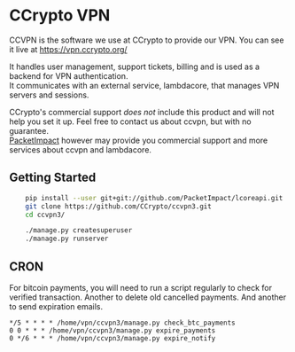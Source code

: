 CCrypto VPN 
===========

CCVPN is the software we use at CCrypto to provide our VPN.
You can see it live at https://vpn.ccrypto.org/

It handles user management, support tickets, billing and is used as a backend
for VPN authentication.  
It communicates with an external service, lambdacore, that manages VPN servers
and sessions.

CCrypto's commercial support *does not* include this product and will not help you set it up.
Feel free to contact us about ccvpn, but with no guarantee.  
[PacketImpact](https://packetimpact.net/) however may provide you commercial support
and more services about ccvpn and lambdacore.


Getting Started
---------------

```bash
    pip install --user git+git://github.com/PacketImpact/lcoreapi.git
    git clone https://github.com/CCrypto/ccvpn3.git
    cd ccvpn3/

    ./manage.py createsuperuser
    ./manage.py runserver

```

CRON
----

For bitcoin payments, you will need to run a script regularly to check for
verified transaction. Another to delete old cancelled payments.
And another to send expiration emails.

    */5 * * * * /home/vpn/ccvpn3/manage.py check_btc_payments
    0 0 * * * /home/vpn/ccvpn3/manage.py expire_payments
    0 */6 * * * /home/vpn/ccvpn3/manage.py expire_notify

